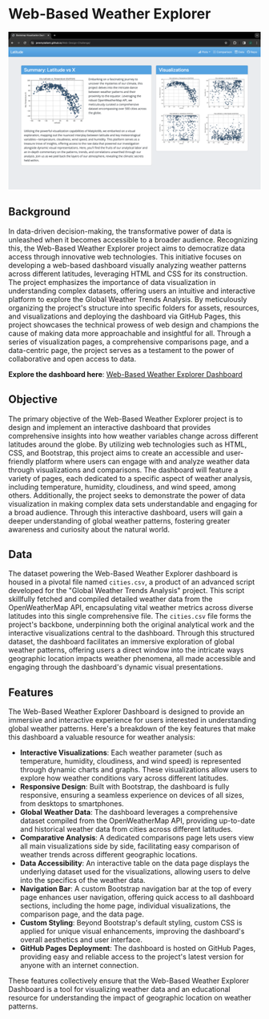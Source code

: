 # Web-Based Weather Explorer
![image](images/homepage.png)
## Background
In data-driven decision-making, the transformative power of data is unleashed when it becomes accessible to a broader audience. Recognizing this, the Web-Based Weather Explorer project aims to democratize data access through innovative web technologies. This initiative focuses on developing a web-based dashboard visually analyzing weather patterns across different latitudes, leveraging HTML and CSS for its construction. The project emphasizes the importance of data visualization in understanding complex datasets, offering users an intuitive and interactive platform to explore the Global Weather Trends Analysis. By meticulously organizing the project's structure into specific folders for assets, resources, and visualizations and deploying the dashboard via GitHub Pages, this project showcases the technical prowess of web design and champions the cause of making data more approachable and insightful for all. Through a series of visualization pages, a comprehensive comparisons page, and a data-centric page, the project serves as a testament to the power of collaborative and open access to data.

**Explore the dashboard here**: [Web-Based Weather Explorer Dashboard](https://jeremytallant.github.io/Web-Design-Challenge/)

## Objective
The primary objective of the Web-Based Weather Explorer project is to design and implement an interactive dashboard that provides comprehensive insights into how weather variables change across different latitudes around the globe. By utilizing web technologies such as HTML, CSS, and Bootstrap, this project aims to create an accessible and user-friendly platform where users can engage with and analyze weather data through visualizations and comparisons. The dashboard will feature a variety of pages, each dedicated to a specific aspect of weather analysis, including temperature, humidity, cloudiness, and wind speed, among others. Additionally, the project seeks to demonstrate the power of data visualization in making complex data sets understandable and engaging for a broad audience. Through this interactive dashboard, users will gain a deeper understanding of global weather patterns, fostering greater awareness and curiosity about the natural world.
## Data
The dataset powering the Web-Based Weather Explorer dashboard is housed in a pivotal file named `cities.csv`, a product of an advanced script developed for the "Global Weather Trends Analysis" project. This script skillfully fetched and compiled detailed weather data from the OpenWeatherMap API, encapsulating vital weather metrics across diverse latitudes into this single comprehensive file. The `cities.csv` file forms the project's backbone, underpinning both the original analytical work and the interactive visualizations central to the dashboard. Through this structured dataset, the dashboard facilitates an immersive exploration of global weather patterns, offering users a direct window into the intricate ways geographic location impacts weather phenomena, all made accessible and engaging through the dashboard's dynamic visual presentations.
## Features
The Web-Based Weather Explorer Dashboard is designed to provide an immersive and interactive experience for users interested in understanding global weather patterns. Here's a breakdown of the key features that make this dashboard a valuable resource for weather analysis:
* **Interactive Visualizations**: Each weather parameter (such as temperature, humidity, cloudiness, and wind speed) is represented through dynamic charts and graphs. These visualizations allow users to explore how weather conditions vary across different latitudes.
* **Responsive Design**: Built with Bootstrap, the dashboard is fully responsive, ensuring a seamless experience on devices of all sizes, from desktops to smartphones.
* **Global Weather Data**: The dashboard leverages a comprehensive dataset compiled from the OpenWeatherMap API, providing up-to-date and historical weather data from cities across different latitudes.
* **Comparative Analysis**: A dedicated comparisons page lets users view all main visualizations side by side, facilitating easy comparison of weather trends across different geographic locations.
* **Data Accessibility**: An interactive table on the data page displays the underlying dataset used for the visualizations, allowing users to delve into the specifics of the weather data.
* **Navigation Bar**: A custom Bootstrap navigation bar at the top of every page enhances user navigation, offering quick access to all dashboard sections, including the home page, individual visualizations, the comparison page, and the data page.
* **Custom Styling**: Beyond Bootstrap's default styling, custom CSS is applied for unique visual enhancements, improving the dashboard's overall aesthetics and user interface.
* **GitHub Pages Deployment**: The dashboard is hosted on GitHub Pages, providing easy and reliable access to the project's latest version for anyone with an internet connection.

These features collectively ensure that the Web-Based Weather Explorer Dashboard is a tool for visualizing weather data and an educational resource for understanding the impact of geographic location on weather patterns.